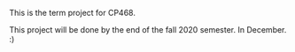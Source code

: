 This is the term project for CP468. 

This project will be done by the end of the fall 2020 semester. In December. :) 
